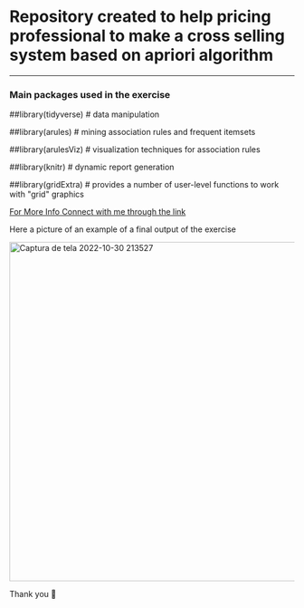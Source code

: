 # Repository created to help pricing professional to make a cross selling system based on apriori algorithm

***

### Main packages used in the exercise

##library(tidyverse) # data manipulation

##library(arules) # mining association rules and frequent itemsets

##library(arulesViz) # visualization techniques for association rules

##library(knitr) # dynamic report generation

##library(gridExtra) # provides a number of user-level functions to work with "grid" graphics

[For More Info Connect with me through the link](https://www.linkedin.com/in/thales-prado-024558139/)

Here a picture of an example of a final output of the exercise

<img width="599" alt="Captura de tela 2022-10-30 213527" src="https://user-images.githubusercontent.com/83819650/198884406-9ca6d2d4-1766-49da-848c-08474701b281.png">



Thank you 🙏
 
